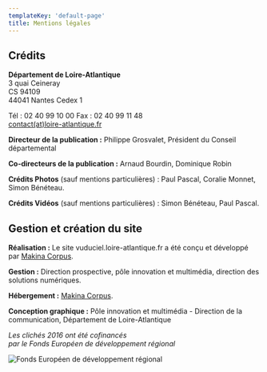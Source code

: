 ```yaml
---
templateKey: 'default-page'
title: Mentions légales
---
```

## Crédits

**Département de Loire-Atlantique**  
3 quai Ceineray  
CS 94109  
44041 Nantes Cedex 1

Tél : 02 40 99 10 00 
Fax : 02 40 99 11 48  
[contact(at)loire-atlantique.fr](mailto:contact@loire-atlantique.fr)

**Directeur de la publication :**
Philippe Grosvalet, Président du Conseil départemental

**Co-directeurs de la publication :**
Arnaud Bourdin, Dominique Robin

**Crédits Photos** (sauf mentions particulières) :
Paul Pascal, Coralie Monnet, Simon Bénéteau.

**Crédits Vidéos** (sauf mentions particulières) :
Simon Bénéteau, Paul Pascal.


## Gestion et création du site

**Réalisation :**
Le site vuduciel.loire-atlantique.fr a été conçu et développé par [Makina Corpus](http://www.makina-corpus.com/).

**Gestion :**
Direction prospective, pôle innovation et multimédia, direction des solutions numériques.

**Hébergement :**
[Makina Corpus](http://www.makina-corpus.com/).

**Conception graphique :**
Pôle innovation et multimédia - Direction de la communication, Département de Loire-Atlantique

*Les clichés 2016 ont été cofinancés*  
*par le Fonds Européen de développement régional*

![Fonds Européen de développement régional](/img/europe-feder250.png)
